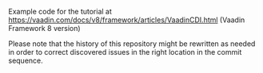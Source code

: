 Example code for the tutorial at https://vaadin.com/docs/v8/framework/articles/VaadinCDI.html (Vaadin Framework 8 version)

Please note that the history of this repository might be rewritten as needed
in order to correct discovered issues in the right location in the commit
sequence.
